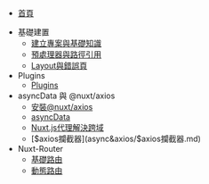 
* [首頁](README.md) 

- 基礎建置
  - [建立專案與基礎知識](base/建立專案與目錄結構.md)
  - [預處理器與路徑引用](base/預處理器與路徑引用.md)
  - [Layout與錯誤頁](base/Layout與錯誤頁.md)
- Plugins
  - [Plugins](plugins/Plugins.md)
- asyncData 與 @nuxt/axios
  - [安裝@nuxt/axios](async&axios/安裝axios.md)
  - [asyncData](async&axios/asyncData.md)
  - [Nuxt.js代理解決跨域](async&axios/Nuxt.js代理解決跨域.md)
  - [$axios攔截器](async&axios/$axios攔截器.md)
- Nuxt-Router
  - [基礎路由](nuxt-router/基礎路由.md)
  - [動態路由](nuxt-router/動態路由.md)